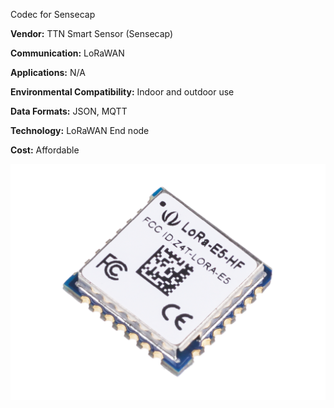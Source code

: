 Codec for Sensecap

**Vendor:** TTN Smart Sensor (Sensecap)

**Communication:** LoRaWAN

**Applications:** N/A

**Environmental Compatibility:** Indoor and outdoor use

**Data Formats:** JSON, MQTT

**Technology:** LoRaWAN End node

**Cost:** Affordable

![Sensor Image](https://raw.githubusercontent.com/TheThingsNetwork/lorawan-devices/master/vendor/sensecap/loramodule-e5.png)
